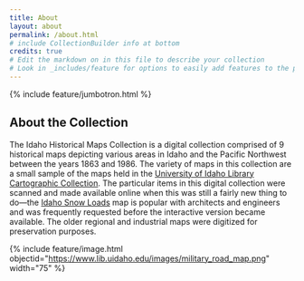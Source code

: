 ```yaml
---
title: About
layout: about
permalink: /about.html
# include CollectionBuilder info at bottom
credits: true
# Edit the markdown on in this file to describe your collection
# Look in _includes/feature for options to easily add features to the page
---
```


{% include feature/jumbotron.html %} 

## About the Collection

The Idaho Historical Maps Collection is a digital collection comprised of 9 historical maps depicting various areas in Idaho and the Pacific Northwest between the years 1863 and 1986. The variety of maps in this collection are a small sample of the maps held in the [University of Idaho Library Cartographic Collection](https://www.lib.uidaho.edu/find/maps/). The particular items in this digital collection were scanned and made available online when this was still a fairly new thing to do—the [Idaho Snow Loads](https://www.lib.uidaho.edu/digital/idahosnow/) map is popular with architects and engineers and was frequently requested before the interactive version became available. The older regional and industrial maps were digitized for preservation purposes. 

{% include feature/image.html objectid="https://www.lib.uidaho.edu/images/military_road_map.png" width="75" %}
